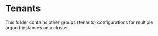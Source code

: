 # Tenants

This folder contains other groups (tenants) configurations for multiple argocd instances on a cluster